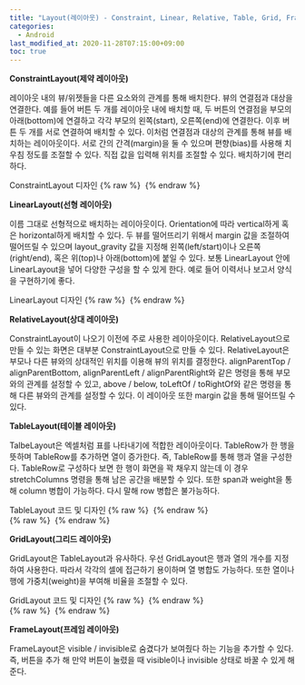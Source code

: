 ```yaml
---
title: "Layout(레이아웃) - Constraint, Linear, Relative, Table, Grid, Frame"
categories: 
  - Android
last_modified_at: 2020-11-28T07:15:00+09:00
toc: true
---
```


**ConstraintLayout(제약 레이아웃)**

레이아웃 내의 뷰/위젯들을 다른 요소와의 관계를 통해 배치한다. 뷰의 연결점과 대상을 연결한다. 예를 들어 버튼 두 개를 레이아웃 내에 배치할 때, 두 버튼의 연결점을 부모의 아래(bottom)에 연결하고 각각 부모의 왼쪽(start), 오른쪽(end)에 연결한다. 이후 버튼 두 개를 서로 연결하여 배치할 수 있다. 이처럼 연결점과 대상의 관계를 통해 뷰를 배치하는 레이아웃이다. 서로 간의 간격(margin)을 둘 수 있으며 편향(bias)를 사용해 치우침 정도를 조절할 수 있다. 직접 값을 입력해 위치를 조절할 수 있다. 배치하기에 편리하다.


ConstraintLayout 디자인
{% raw %} <img src="https://tmsksfh2012.github.io/assets/images/20201128androidView/ConstraintView.PNG" alt=""> {% endraw %}<br/>


**LinearLayout(선형 레이아웃)**

이름 그대로 선형적으로 배치하는 레이아웃이다. Orientation에 따라 vertical하게 혹은 horizontal하게 배치할 수 있다. 두 뷰를 떨어뜨리기 위해서 margin 값을 조절하여 떨어뜨릴 수 있으며 layout_gravity 값을 지정해 왼쪽(left/start)이나 오른쪽(right/end), 혹은 위(top)나 아래(bottom)에 붙일 수 있다. 보통 LinearLayout 안에 LinearLayout을 넣어 다양한 구성을 할 수 있게 한다. 예로 들어 이력서나 보고서 양식을 구현하기에 좋다.


LinearLayout 디자인
{% raw %} <img src="https://tmsksfh2012.github.io/assets/images/20201128androidView/LinearView.PNG" alt=""> {% endraw %}<br/>

**RelativeLayout(상대 레이아웃)**

ConstraintLayout이 나오기 이전에 주로 사용한 레이아웃이다. RelativeLayout으로 만들 수 있는 화면은 대부분 ConstraintLayout으로 만들 수 있다. RelativeLayout은 부모나 다른 뷰와의 상대적인 위치를 이용해 뷰의 위치를 결정한다. alignParentTop / alignParentBottom, alignParentLeft / alignParentRight와 같은 명령을 통해 부모와의 관계를 설정할 수 있고, above / below, toLeftOf / toRightOf와 같은 명령을 통해 다른 뷰와의 관계를 설정할 수 있다. 이 레이아웃 또한 margin 값을 통해 떨어뜨릴 수 있다.



**TableLayout(테이블 레이아웃)**

TalbeLayout은 엑셀처럼 표를 나타내기에 적합한 레이아웃이다. TableRow가 한 행을 뜻하며 TableRow를 추가하면 열이 증가한다. 즉, TableRow를 통해 행과 열을 구성한다. TableRow로 구성하다 보면 한 행이 화면을 꽉 채우지 않는데 이 경우 stretchColumns 명령을 통해 남은 공간을 배분할 수 있다. 또한 span과 weight을 통해 column 병합이 가능하다. 다시 말해 row 병합은 불가능하다.



TableLayout 코드 및 디자인
{% raw %} <img src="https://tmsksfh2012.github.io/assets/images/20201128androidView/Table.PNG" alt=""> {% endraw %}<br/>
{% raw %} <img src="https://tmsksfh2012.github.io/assets/images/20201128androidView/TableView.PNG" alt=""> {% endraw %}<br/>

**GridLayout(그리드 레이아웃)**

GridLayout은 TableLayout과 유사하다. 우선 GridLayout은 행과 열의 개수를 지정하여 사용한다. 따라서 각각의 셀에 접근하기 용이하며 열 병합도 가능하다. 또한 열이나 행에 가중치(weight)을 부여해 비율을 조절할 수 있다.



GridLayout 코드 및 디자인
{% raw %} <img src="https://tmsksfh2012.github.io/assets/images/20201128androidView/Grid.PNG" alt=""> {% endraw %}<br/>
{% raw %} <img src="https://tmsksfh2012.github.io/assets/images/20201128androidView/GridView.PNG" alt=""> {% endraw %}<br/>

**FrameLayout(프레임 레이아웃)**

FrameLayout은 visible / invisible로 숨겼다가 보여줬다 하는 기능을 추가할 수 있다. 즉, 버튼을 추가 해 만약 버튼이 눌렸을 때 visible이나 invisible 상태로 바꿀 수 있게 해준다.